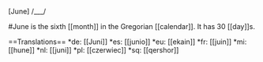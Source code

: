 [June] /___/

#June is the sixth [[month]] in the Gregorian [[calendar]]. It has 30 [[day]]s.

==Translations==
*de: [[Juni]]
*es: [[junio]]
*eu: [[ekain]]
*fr: [[juin]]
*mi: [[hune]]
*nl: [[juni]]
*pl: [[czerwiec]]
*sq: [[qershor]]
